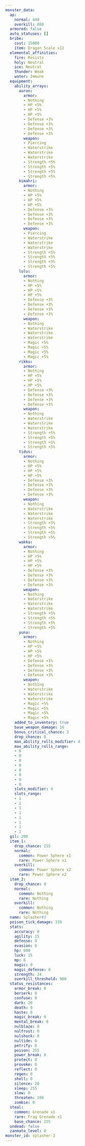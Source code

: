 ```yaml
---
monster_data:
  ap:
    normal: 440
    overkill: 880
  armored: false
  auto_statuses: []
  bribe:
    cost: 15000
    item: Dragon Scale x12
  elemental_affinities:
    fire: Resists
    holy: Neutral
    ice: Neutral
    thunder: Weak
    water: Immune
  equipment:
    ability_arrays:
      auron:
        armor:
        - Nothing
        - HP +5%
        - HP +5%
        - HP +5%
        - Defense +3%
        - Defense +3%
        - Defense +3%
        - Defense +3%
        weapon:
        - Piercing
        - Waterstrike
        - Waterstrike
        - Waterstrike
        - Strength +5%
        - Strength +5%
        - Strength +5%
        - Strength +5%
      kimahri:
        armor:
        - Nothing
        - HP +5%
        - HP +5%
        - HP +5%
        - Defense +3%
        - Defense +3%
        - Defense +3%
        - Defense +3%
        weapon:
        - Piercing
        - Waterstrike
        - Waterstrike
        - Waterstrike
        - Strength +5%
        - Strength +5%
        - Strength +5%
        - Strength +5%
      lulu:
        armor:
        - Nothing
        - HP +5%
        - HP +5%
        - HP +5%
        - Defense +3%
        - Defense +3%
        - Defense +3%
        - Defense +3%
        weapon:
        - Nothing
        - Waterstrike
        - Waterstrike
        - Waterstrike
        - Magic +5%
        - Magic +5%
        - Magic +5%
        - Magic +5%
      rikku:
        armor:
        - Nothing
        - HP +5%
        - HP +5%
        - HP +5%
        - Defense +3%
        - Defense +3%
        - Defense +3%
        - Defense +3%
        weapon:
        - Nothing
        - Waterstrike
        - Waterstrike
        - Waterstrike
        - Strength +5%
        - Strength +5%
        - Strength +5%
        - Strength +5%
      tidus:
        armor:
        - Nothing
        - HP +5%
        - HP +5%
        - HP +5%
        - Defense +3%
        - Defense +3%
        - Defense +3%
        - Defense +3%
        weapon:
        - Nothing
        - Waterstrike
        - Waterstrike
        - Waterstrike
        - Strength +5%
        - Strength +5%
        - Strength +5%
        - Strength +5%
      wakka:
        armor:
        - Nothing
        - HP +5%
        - HP +5%
        - HP +5%
        - Defense +3%
        - Defense +3%
        - Defense +3%
        - Defense +3%
        weapon:
        - Nothing
        - Waterstrike
        - Waterstrike
        - Waterstrike
        - Strength +5%
        - Strength +5%
        - Strength +5%
        - Strength +5%
      yuna:
        armor:
        - Nothing
        - HP +5%
        - HP +5%
        - HP +5%
        - Defense +3%
        - Defense +3%
        - Defense +3%
        - Defense +3%
        weapon:
        - Nothing
        - Waterstrike
        - Waterstrike
        - Waterstrike
        - Magic +5%
        - Magic +5%
        - Magic +5%
        - Magic +5%
    added_to_inventory: true
    base_weapon_damage: 16
    bonus_critical_chance: 3
    drop_chance: 8
    max_ability_rolls_modifier: 4
    max_ability_rolls_range:
    - 0
    - 0
    - 0
    - 0
    - 0
    - 0
    - 0
    - 0
    slots_modifier: 4
    slots_range:
    - 1
    - 1
    - 1
    - 1
    - 1
    - 1
    - 1
    - 1
  gil: 200
  item_1:
    drop_chance: 255
    normal:
      common: Power Sphere x1
      rare: Power Sphere x1
    overkill:
      common: Power Sphere x2
      rare: Power Sphere x2
  item_2:
    drop_chance: 0
    normal:
      common: Nothing
      rare: Nothing
    overkill:
      common: Nothing
      rare: Nothing
  name: Splasher#3
  poison_tick_damage: 150
  stats:
    accuracy: 0
    agility: 15
    defense: 0
    evasion: 6
    hp: 600
    luck: 15
    mp: 6
    magic: 0
    magic_defense: 0
    strength: 24
    overkill_threshold: 900
  status_resistances:
    armor_break: 0
    berserk: 0
    confuse: 0
    dark: 20
    death: 0
    haste: 0
    magic_break: 0
    mental_break: 0
    nulblaze: 0
    nulfrost: 0
    nulshock: 0
    nultide: 0
    petrify: 0
    poison: 255
    power_break: 0
    protect: 0
    provoke: 0
    reflect: 0
    regen: 0
    shell: 0
    silence: 20
    sleep: 255
    slow: 0
    threaten: 100
    zombie: 0
  steal:
    common: Grenade x1
    rare: Frag Grenade x1
    base_chance: 255
  undead: false
  zanmato_level: 0
monster_id: splasher-3
---
```

